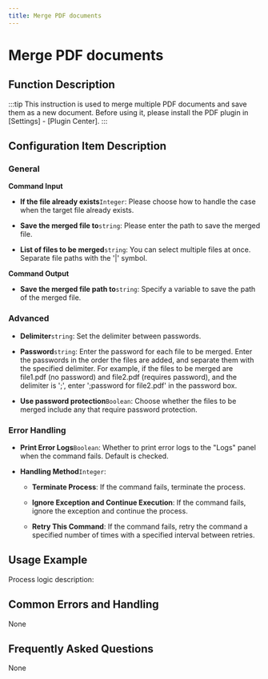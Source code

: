 ```yaml
---
title: Merge PDF documents
---
```


# Merge PDF documents

## Function Description

:::tip 
This instruction is used to merge multiple PDF documents and save them as a new document. Before using it, please install the PDF plugin in [Settings] - [Plugin Center].
:::

## Configuration Item Description

### General

**Command Input**

- **If the file already exists**`Integer`: Please choose how to handle the case when the target file already exists.

- **Save the merged file to**`string`: Please enter the path to save the merged file.

- **List of files to be merged**`string`: You can select multiple files at once. Separate file paths with the '|' symbol.


**Command Output**

- **Save the merged file path to**`string`: Specify a variable to save the path of the merged file.

### Advanced

- **Delimiter**`string`: Set the delimiter between passwords.

- **Password**`string`: Enter the password for each file to be merged. Enter the passwords in the order the files are added, and separate them with the specified delimiter. For example, if the files to be merged are file1.pdf (no password) and file2.pdf (requires password), and the delimiter is ';', enter ';password for file2.pdf' in the password box.

- **Use password protection**`Boolean`: Choose whether the files to be merged include any that require password protection.


### Error Handling

- **Print Error Logs**`Boolean`: Whether to print error logs to the "Logs" panel when the command fails. Default is checked. 

- **Handling Method**`Integer`:

    - **Terminate Process**: If the command fails, terminate the process.

    - **Ignore Exception and Continue Execution**: If the command fails, ignore the exception and continue the process.

    - **Retry This Command**: If the command fails, retry the command a specified number of times with a specified interval between retries.

## Usage Example

Process logic description:

## Common Errors and Handling

None

## Frequently Asked Questions

None

